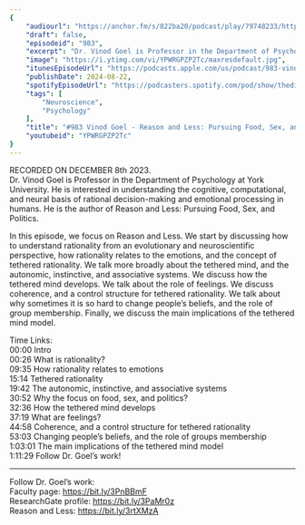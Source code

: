 ```yaml
---
{
	"audiourl": "https://anchor.fm/s/822ba20/podcast/play/79748233/https%3A%2F%2Fd3ctxlq1ktw2nl.cloudfront.net%2Fstaging%2F2023-11-8%2F0ea45f49-858b-f833-d0f8-980f67055ea7.m4a",
	"draft": false,
	"episodeid": "983",
	"excerpt": "Dr. Vinod Goel is Professor in the Department of Psychology at York University. He is interested in understanding the cognitive, computational, and neural basis of rational decision-making and emotional processing in humans. He is the author of Reason and Less: Pursuing Food, Sex, and Politics.",
	"image": "https://i.ytimg.com/vi/YPWRGPZP2Tc/maxresdefault.jpg",
	"itunesEpisodeUrl": "https://podcasts.apple.com/us/podcast/983-vinod-goel-reason-and-less-pursuing-food-sex/id1451347236?i=1000666272776&uo=4",
	"publishDate": 2024-08-22,
	"spotifyEpisodeUrl": "https://podcasters.spotify.com/pod/show/thedissenter/episodes/983-Vinod-Goel---Reason-and-Less-Pursuing-Food--Sex--and-Politics-e2d07m9",
	"tags": [
		"Neuroscience",
		"Psychology"
	],
	"title": "#983 Vinod Goel - Reason and Less: Pursuing Food, Sex, and Politics",
	"youtubeid": "YPWRGPZP2Tc"
}
---
```

RECORDED ON DECEMBER 8th 2023.  
Dr. Vinod Goel is Professor in the Department of Psychology at York University. He is interested in understanding the cognitive, computational, and neural basis of rational decision-making and emotional processing in humans. He is the author of Reason and Less: Pursuing Food, Sex, and Politics.

In this episode, we focus on Reason and Less. We start by discussing how to understand rationality from an evolutionary and neuroscientific perspective, how rationality relates to the emotions, and the concept of tethered rationality. We talk more broadly about the tethered mind, and the autonomic, instinctive, and associative systems. We discuss how the tethered mind develops. We talk about the role of feelings. We discuss coherence, and a control structure for tethered rationality. We talk about why sometimes it is so hard to change people’s beliefs, and the role of group membership. Finally, we discuss the main implications of the tethered mind model.

Time Links:  
<time>00:00</time> Intro  
<time>00:26</time> What is rationality?  
<time>09:35</time> How rationality relates to emotions  
<time>15:14</time> Tethered rationality  
<time>19:42</time> The autonomic, instinctive, and associative systems  
<time>30:52</time> Why the focus on food, sex, and politics?  
<time>32:36</time> How the tethered mind develops  
<time>37:19</time> What are feelings?  
<time>44:58</time> Coherence, and a control structure for tethered rationality  
<time>53:03</time> Changing people’s beliefs, and the role of groups membership  
<time>1:03:01</time> The main implications of the tethered mind model  
<time>1:11:29</time> Follow Dr. Goel’s work!

---

Follow Dr. Goel’s work:  
Faculty page: https://bit.ly/3PnBBmF  
ResearchGate profile: https://bit.ly/3PaMr0z  
Reason and Less: https://bit.ly/3rtXMzA
